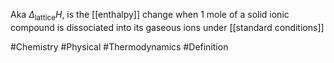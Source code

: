 Aka $\Delta_{\text{lattice}}H$, is the [[enthalpy]] change when 1 mole of a solid ionic compound is dissociated into its gaseous ions under [[standard conditions]]

#Chemistry #Physical #Thermodynamics #Definition